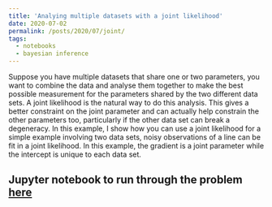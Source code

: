 ```yaml
---
title: 'Analying multiple datasets with a joint likelihood'
date: 2020-07-02
permalink: /posts/2020/07/joint/
tags:
  - notebooks
  - bayesian inference
---
```


Suppose you have multiple datasets that share one or two parameters, you want to combine the data and analyse them together to make the best possible measurement for the parameters shared by the two different data sets. A joint likelihood is the natural way to do this analysis. This gives a better constraint on the joint parameter and can actually help constrain the other parameters too, particularly if the other data set can break a degeneracy.  In this example, I show how you can use a joint likelihood for a simple example involving two data sets, noisy observations of a line can be fit in a joint likelihood. In this example, the gradient is a joint parameter while the intercept is unique to each data set.

Jupyter notebook to run through the problem [here](https://github.com/nikhil-sarin/a_simple_joint_likelihood/blob/master/example_notebook.ipynb)
------
